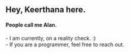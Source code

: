 <h2>Hey, Keerthana here.</h2>   
<h4>People call me Alan.</h4>      
<p>- I am currently, on a reality check. :)<br>- If you are a programmer, feel free to reach out.</p>     
<!---        
keerthana5958v/keerthana5958v is a ✨ special ✨ repository because its `README.md` (this file) appears on your GitHub profile. 
You can click the Preview link to take a look at your changes.   
---> 
   
